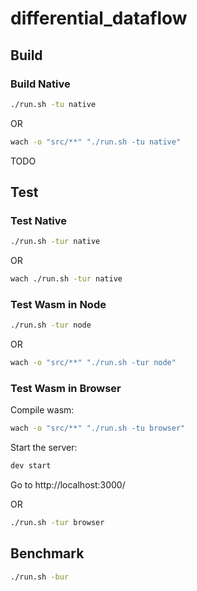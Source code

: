 # differential_dataflow

## Build

### Build Native

```sh
./run.sh -tu native
```

OR

```sh
wach -o "src/**" "./run.sh -tu native"
```

TODO

## Test

### Test Native

```sh
./run.sh -tur native
```

OR

```sh
wach ./run.sh -tur native
```

### Test Wasm in Node

```sh
./run.sh -tur node
```

OR

```sh
wach -o "src/**" "./run.sh -tur node"
```

### Test Wasm in Browser

Compile wasm:

```sh
wach -o "src/**" "./run.sh -tu browser"
```

Start the server:

```sh
dev start
```

Go to http://localhost:3000/

OR

```sh
./run.sh -tur browser
```

## Benchmark

```sh
./run.sh -bur
```
